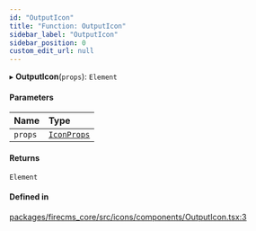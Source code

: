 ```yaml
---
id: "OutputIcon"
title: "Function: OutputIcon"
sidebar_label: "OutputIcon"
sidebar_position: 0
custom_edit_url: null
---
```


▸ **OutputIcon**(`props`): `Element`

#### Parameters

| Name | Type |
| :------ | :------ |
| `props` | [`IconProps`](../types/IconProps.md) |

#### Returns

`Element`

#### Defined in

[packages/firecms_core/src/icons/components/OutputIcon.tsx:3](https://github.com/FireCMSco/firecms/blob/d45f3739/packages/firecms_core/src/icons/components/OutputIcon.tsx#L3)
